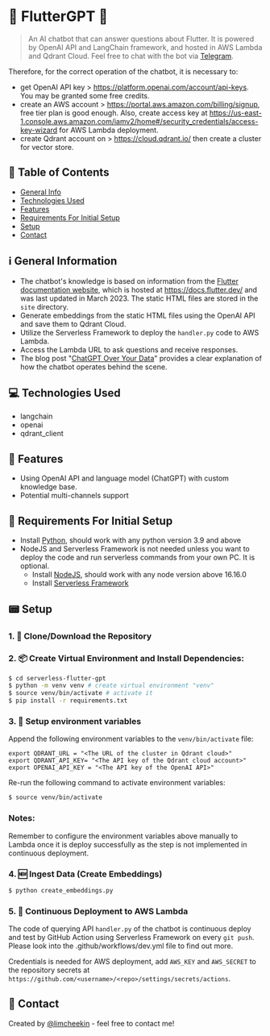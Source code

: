 # 🤖 FlutterGPT 🤖

> An AI chatbot that can answer questions about Flutter.
> It is powered by OpenAI API and LangChain framework, and
> hosted in AWS Lambda and Qdrant Cloud.
> Feel free to chat with the bot via [Telegram](https://t.me/flutter_gpt_bot).

Therefore, for the correct operation of the chatbot, it is necessary to:

- get OpenAI API key > https://platform.openai.com/account/api-keys. You may be granted some free credits.
- create an AWS account > https://portal.aws.amazon.com/billing/signup, free tier plan is good enough. Also, create access key at https://us-east-1.console.aws.amazon.com/iamv2/home#/security_credentials/access-key-wizard for AWS Lambda deployment.
- create Qdrant account on > https://cloud.qdrant.io/ then create a cluster for vector store.

## :file_folder: Table of Contents

- [General Info](#-general-information)
- [Technologies Used](#-technologies-used)
- [Features](#-features)
- [Requirements For Initial Setup](#-requirements-for-initial-setup)
- [Setup](#-setup)
- [Contact](#-contact)

## ℹ️ General Information

- The chatbot's knowledge is based on information from the [Flutter documentation website](https://github.com/flutter/website), which is hosted at https://docs.flutter.dev/ and was last updated in March 2023. The static HTML files are stored in the `site` directory.
- Generate embeddings from the static HTML files using the OpenAI API and save them to Qdrant Cloud.
- Utilize the Serverless Framework to deploy the `handler.py` code to AWS Lambda.
- Access the Lambda URL to ask questions and receive responses.
- The blog post "[ChatGPT Over Your Data](https://blog.langchain.dev/tutorial-chatgpt-over-your-data/)" provides a clear explanation of how the chatbot operates behind the scene.

## 💻 Technologies Used

- langchain
- openai
- qdrant_client

## 🌟 Features

- Using OpenAI API and language model (ChatGPT) with custom knowledge base.
- Potential multi-channels support

## 👀 Requirements For Initial Setup

- Install [Python](https://www.python.org/about/gettingstarted/), should work with any python version 3.9 and above
- NodeJS and Serverless Framework is not needed unless you want to deploy the code and run serverless commands from your own PC. It is optional.
  - Install [NodeJS](https://nodejs.org/en/), should work with any node version above 16.16.0
  - Install [Serverless Framework](https://www.serverless.com/framework/docs/getting-started)

## 📟 Setup

### 1. 💾 Clone/Download the Repository

### 2. 📦 Create Virtual Environment and Install Dependencies:

```bash
$ cd serverless-flutter-gpt
$ python -m venv venv # create virtual environment "venv"
$ source venv/bin/activate # activate it
$ pip install -r requirements.txt
```

### 3. 📔 Setup environment variables

Append the following environment variables to the `venv/bin/activate` file:

```
export QDRANT_URL = "<The URL of the cluster in Qdrant cloud>"
export QDRANT_API_KEY= "<The API key of the Qdrant cloud account>"
export OPENAI_API_KEY = "<The API key of the OpenAI API>"
```

Re-run the following command to activate environment variables:

```bash
$ source venv/bin/activate
```

### Notes:

Remember to configure the environment variables above manually to Lambda once it is deploy successfully as the step is not implemented in continuous deployment.

### 4. 🆕 Ingest Data (Create Embeddings)

```bash
$ python create_embeddings.py
```

### 5. 🚀 Continuous Deployment to AWS Lambda

The code of querying API `handler.py` of the chatbot is continuous deploy and test by GitHub Action using Serverless Framework on every `git push`. Please look into the .github/workflows/dev.yml file to find out more.

Credentials is needed for AWS deployment, add `AWS_KEY` and `AWS_SECRET` to the repository secrets at `https://github.com/<username>/<repo>/settings/secrets/actions`.

## 💬 Contact

Created by [@limcheekin](https://www.linkedin.com/in/limcheekin/) - feel free to contact me!
